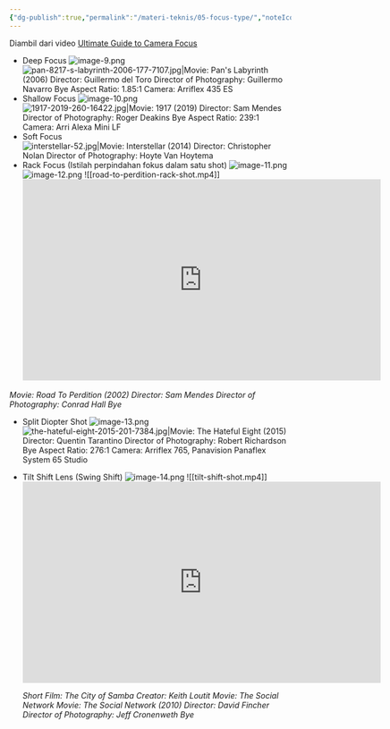 ```yaml
---
{"dg-publish":true,"permalink":"/materi-teknis/05-focus-type/","noteIcon":"","created":"2025-10-20T17:02:56.500+07:00","updated":"2025-10-18T14:28:14.000+07:00"}
---
```


Diambil dari video [Ultimate Guide to Camera Focus](https://youtu.be/ZGNUqNFfD8M?si=0DOO5xbe0ePZzcF_)
- Deep Focus
![image-9.png](/img/user/Materi%20Teknis/attachments/image-9.png)
![pan-8217-s-labyrinth-2006-177-7107.jpg|Movie: Pan's Labyrinth (2006) Director: Guillermo del Toro Director of Photography: Guillermo Navarro Bye Aspect Ratio: 1.85:1 Camera: Arriflex 435 ES](/img/user/Materi%20Teknis/attachments/pan-8217-s-labyrinth-2006-177-7107.jpg)
- Shallow Focus
![image-10.png](/img/user/Materi%20Teknis/attachments/image-10.png)
![1917-2019-260-16422.jpg|Movie: 1917 (2019) Director: Sam Mendes Director of Photography: Roger Deakins Bye Aspect Ratio: 239:1 Camera: Arri Alexa Mini LF](/img/user/Materi%20Teknis/attachments/1917-2019-260-16422.jpg)
- Soft Focus
![interstellar-52.jpg|Movie: Interstellar (2014) Director: Christopher Nolan Director of Photography: Hoyte Van Hoytema](/img/user/Materi%20Teknis/attachments/interstellar-52.jpg)
- Rack Focus (Istilah perpindahan fokus dalam satu shot)
![image-11.png](/img/user/Materi%20Teknis/attachments/image-11.png)
![image-12.png](/img/user/Materi%20Teknis/attachments/image-12.png)
![[road-to-perdition-rack-shot.mp4]]<iframe width="640" height="360" frameborder="0" src="https://mega.nz/embed/Uu9RDDZA#QtGB2oOM_pQcYS2tophMVmLKgDoXfbNJ9CTWoXRtbNk" allowfullscreen ></iframe>

*Movie: Road To Perdition (2002) Director: Sam Mendes Director of Photography: Conrad Hall Bye* 
- Split Diopter Shot
![image-13.png](/img/user/Materi%20Teknis/attachments/image-13.png)
![the-hateful-eight-2015-201-7384.jpg|Movie: The Hateful Eight (2015) Director: Quentin Tarantino Director of Photography: Robert Richardson Bye Aspect Ratio: 276:1 Camera: Arriflex 765, Panavision Panaflex System 65 Studio](/img/user/Materi%20Teknis/attachments/the-hateful-eight-2015-201-7384.jpg)
- Tilt Shift Lens (Swing Shift)
![image-14.png](/img/user/Materi%20Teknis/attachments/image-14.png)
![[tilt-shift-shot.mp4]]<iframe width="640" height="360" frameborder="0" src="https://mega.nz/embed/pmNVHAyK#ONsmwyn5uWF4g0kiQT5L2Dre1ojOA2UE3kuoiqeZkB0" allowfullscreen ></iframe>

	*Short Film: The City of Samba Creator: Keith Loutit Movie: The Social Network Movie: The Social Network (2010) Director: David Fincher Director of Photography: Jeff Cronenweth Bye*